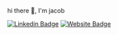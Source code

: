 hi there 👋, I'm jacob

[![Linkedin Badge](https://img.shields.io/badge/-linkedin-blue?style=for-the-badge&logo=Linkedin&logoColor=white&link=https://www.linkedin.com/in/jacobyablonski/)](https://www.linkedin.com/in/jacobyablonski/)
[![Website Badge](https://img.shields.io/badge/personal_website-90EE90?style=for-the-badge&logoColor=white&link=https://jyablonski.github.io/)](https://jyablonski.github.io/)
<!-- [![Gmail Badge](https://img.shields.io/badge/-jyablonski9@gmail.com-c14438?style=for-the-badge&logo=Gmail&logoColor=white&link=mailto:jyablonski9@gmail.com)](mailto:jyablonski9@gmail.com) -->
